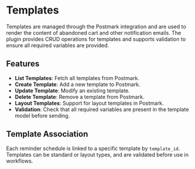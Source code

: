 # Templates

Templates are managed through the Postmark integration and are used to render the content of abandoned cart and other notification emails. The plugin provides CRUD operations for templates and supports validation to ensure all required variables are provided.

## Features
- **List Templates**: Fetch all templates from Postmark.
- **Create Template**: Add a new template to Postmark.
- **Update Template**: Modify an existing template.
- **Delete Template**: Remove a template from Postmark.
- **Layout Templates**: Support for layout templates in Postmark.
- **Validation**: Check that all required variables are present in the template model before sending.

## Template Association
Each reminder schedule is linked to a specific template by `template_id`. Templates can be standard or layout types, and are validated before use in workflows.